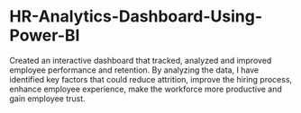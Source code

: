 # HR-Analytics-Dashboard-Using-Power-BI
Created an interactive dashboard that tracked, analyzed and improved employee performance and retention.
By analyzing the data, I have identified key factors that could reduce attrition, improve the hiring process, enhance employee experience, make the workforce more productive and gain employee trust.
